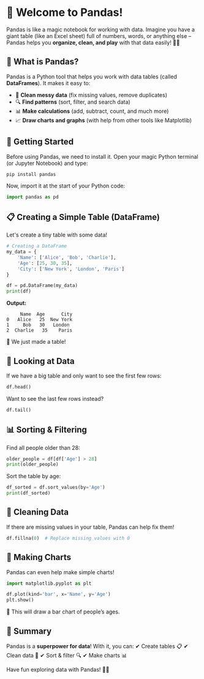 # 📖 Welcome to Pandas!

Pandas is like a magic notebook for working with data. Imagine you have a giant table (like an Excel sheet) full of numbers, words, or anything else – Pandas helps you **organize, clean, and play** with that data easily! 🎩✨

## 🧐 What is Pandas?
Pandas is a Python tool that helps you work with data tables (called **DataFrames**). It makes it easy to:
- 🧹 **Clean messy data** (fix missing values, remove duplicates)
- 🔍 **Find patterns** (sort, filter, and search data)
- 📊 **Make calculations** (add, subtract, count, and much more)
- 📈 **Draw charts and graphs** (with help from other tools like Matplotlib)

## 🚀 Getting Started
Before using Pandas, we need to install it. Open your magic Python terminal (or Jupyter Notebook) and type:
```python
pip install pandas
```
Now, import it at the start of your Python code:
```python
import pandas as pd
```

## 📋 Creating a Simple Table (DataFrame)
Let's create a tiny table with some data!
```python
# Creating a DataFrame
my_data = {
    'Name': ['Alice', 'Bob', 'Charlie'],
    'Age': [25, 30, 35],
    'City': ['New York', 'London', 'Paris']
}

df = pd.DataFrame(my_data)
print(df)
```
**Output:**
```
     Name  Age      City
0   Alice   25  New York
1     Bob   30   London
2  Charlie   35    Paris
```
🎉 We just made a table!

## 🔎 Looking at Data
If we have a big table and only want to see the first few rows:
```python
df.head()
```
Want to see the last few rows instead?
```python
df.tail()
```

## 📊 Sorting & Filtering
Find all people older than 28:
```python
older_people = df[df['Age'] > 28]
print(older_people)
```
Sort the table by age:
```python
df_sorted = df.sort_values(by='Age')
print(df_sorted)
```

## 🧹 Cleaning Data
If there are missing values in your table, Pandas can help fix them!
```python
df.fillna(0)  # Replace missing values with 0
```

## 🎨 Making Charts
Pandas can even help make simple charts!
```python
import matplotlib.pyplot as plt

df.plot(kind='bar', x='Name', y='Age')
plt.show()
```
🎨 This will draw a bar chart of people’s ages.

## 🎯 Summary
Pandas is a **superpower for data**! With it, you can:
✔ Create tables 📋
✔ Clean data 🧹
✔ Sort & filter 🔍
✔ Make charts 📊

Have fun exploring data with Pandas! 🐼✨
